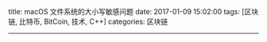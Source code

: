 title: macOS 文件系统的大小写敏感问题
date: 2017-01-09 15:02:00
tags: [区块链, 比特币, BitCoin, 技术, C++]
categories: 区块链

---


